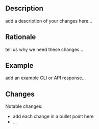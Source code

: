 ## Description

add a description of your changes here...

## Rationale

tell us why we need these changes...

## Example

add an example CLI or API response...

## Changes

Notable changes:

* add each change in a bullet point here
* ...
